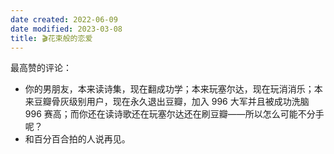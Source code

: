 ```yaml
---
date created: 2022-06-09
date modified: 2023-03-08
title: 🎬花束般的恋爱
---
```


最高赞的评论：

- 你的男朋友，本来读诗集，现在翻成功学；本来玩塞尔达，现在玩消消乐；本来豆瓣骨灰级别用户，现在永久退出豆瓣，加入 996 大军并且被成功洗脑 996 赛高；而你还在读诗歌还在玩塞尔达还在刷豆瓣——所以怎么可能不分手呢？
- 和百分百合拍的人说再见。
